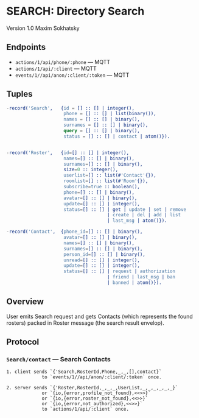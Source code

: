 SEARCH: Directory Search
========================

Version 1.0 Maxim Sokhatsky

Endpoints
--------

* `actions/1/api/phone/:phone` — MQTT
* `actions/1/api/:client` — MQTT
* `events/1//api/anon/:client/:token` — MQTT

Tuples
------


```erlang
-record('Search',   {id = [] :: [] | integer(),
                     phone = [] :: [] | list(binary()),
                     names = [] :: [] | binary(),
                     surnames = [] :: [] | binary(),
                     query = [] :: [] | binary(),
                     status = [] :: [] | contact | atom()}).
```

```erlang

-record('Roster',   {id=[] :: [] | integer(),
                     names=[] :: [] | binary(),
                     surnames=[] :: [] | binary(),
                     size=0 :: integer(),
                     userlist=[] :: list(#'Contact'{}),
                     roomlist=[] :: list(#'Room'{}),
                     subscribe=true :: boolean(),
                     phone=[] :: [] | binary(),
                     avatar=[] :: [] | binary(),
                     update=[] :: [] | integer(),
                     status=[] :: [] | get | update | set | remove 
                                     | create | del | add | list 
                                     | last_msg | atom()}).
```

```erlang
-record('Contact',  {phone_id=[] :: [] | binary(),
                     avatar=[] :: [] | binary(),
                     names=[] :: [] | binary(),
                     surnames=[] :: [] | binary(),
                     person_id=[] :: [] | binary(),
                     unread=[] :: [] | integer(),
                     update=[] :: [] | integer(),
                     status=[] :: [] | request | authorization 
                                     | friend | last_msg | ban 
                                     | banned | atom()}).
```

Overview
--------

User emits Search request and gets Contacts (which represents the found rosters) packed in Roster
message (the search result envelop).

Protocol
--------

### `Search/contact` — Search Contacts

```
1. client sends `{'Search,RosterId,Phone,_,_,[],contact}`
             to `events/1//api/anon/:client/:token` once.
```

```
2. server sends `{'Roster,RosterId,_,_,_,UserList,_,_,_,_,_,_}`
             or `{io,{error,profile_not_found},<<>>}`
             or `{io,{error,roster_not_found},<<>>}`
             or `{io,{error,not_authorized},<<>>}`
             to `actions/1/api/:client` once.
```

